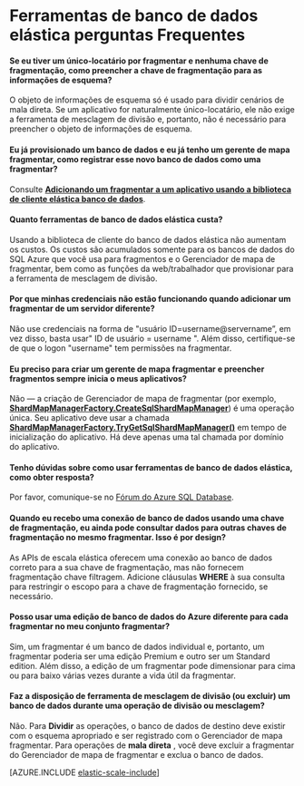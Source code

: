 <properties 
    pageTitle="Dimensionamento Elástico do SQL Azure perguntas Frequentes | Microsoft Azure" 
    description="Perguntas frequentes sobre o dimensionamento de Elástico de banco de dados do SQL Azure." 
    services="sql-database" 
    documentationCenter="" 
    manager="jhubbard" 
    authors="ddove" 
    editor=""/>

<tags 
    ms.service="sql-database" 
    ms.workload="sql-database" 
    ms.tgt_pltfrm="na" 
    ms.devlang="na" 
    ms.topic="article" 
    ms.date="05/03/2016" 
    ms.author="ddove"/>

# <a name="elastic-database-tools-faq"></a>Ferramentas de banco de dados elástica perguntas Frequentes 

#### <a name="if-i-have-a-single-tenant-per-shard-and-no-sharding-key-how-do-i-populate-the-sharding-key-for-the-schema-info"></a>Se eu tiver um único-locatário por fragmentar e nenhuma chave de fragmentação, como preencher a chave de fragmentação para as informações de esquema?

O objeto de informações de esquema só é usado para dividir cenários de mala direta. Se um aplicativo for naturalmente único-locatário, ele não exige a ferramenta de mesclagem de divisão e, portanto, não é necessário para preencher o objeto de informações de esquema.

#### <a name="ive-provisioned-a-database-and-i-already-have-a-shard-map-manager-how-do-i-register-this-new-database-as-a-shard"></a>Eu já provisionado um banco de dados e eu já tenho um gerente de mapa fragmentar, como registrar esse novo banco de dados como uma fragmentar?

Consulte **[Adicionando um fragmentar a um aplicativo usando a biblioteca de cliente elástica banco de dados](sql-database-elastic-scale-add-a-shard.md)**. 

#### <a name="how-much-do-elastic-database-tools-cost"></a>Quanto ferramentas de banco de dados elástica custa?

Usando a biblioteca de cliente do banco de dados elástica não aumentam os custos. Os custos são acumulados somente para os bancos de dados do SQL Azure que você usa para fragmentos e o Gerenciador de mapa de fragmentar, bem como as funções da web/trabalhador que provisionar para a ferramenta de mesclagem de divisão.

#### <a name="why-are-my-credentials-not-working-when-i-add-a-shard-from-a-different-server"></a>Por que minhas credenciais não estão funcionando quando adicionar um fragmentar de um servidor diferente?
Não use credenciais na forma de "usuário ID=username@servername”, em vez disso, basta usar" ID de usuário = username ".  Além disso, certifique-se de que o logon "username" tem permissões na fragmentar.

#### <a name="do-i-need-to-create-a-shard-map-manager-and-populate-shards-every-time-i-start-my-applications"></a>Eu preciso para criar um gerente de mapa fragmentar e preencher fragmentos sempre inicia o meus aplicativos?

Não — a criação de Gerenciador de mapa de fragmentar (por exemplo, **[ShardMapManagerFactory.CreateSqlShardMapManager](http://msdn.microsoft.com/library/azure/microsoft.azure.sqldatabase.elasticscale.shardmanagement.shardmapmanagerfactory.createsqlshardmapmanager.aspx)**) é uma operação única.  Seu aplicativo deve usar a chamada **[ShardMapManagerFactory.TryGetSqlShardMapManager()](http://msdn.microsoft.com/library/azure/microsoft.azure.sqldatabase.elasticscale.shardmanagement.shardmapmanagerfactory.trygetsqlshardmapmanager.aspx)** em tempo de inicialização do aplicativo.  Há deve apenas uma tal chamada por domínio do aplicativo.

#### <a name="i-have-questions-about-using-elastic-database-tools-how-do-i-get-them-answered"></a>Tenho dúvidas sobre como usar ferramentas de banco de dados elástica, como obter resposta? 

Por favor, comunique-se no [Fórum do Azure SQL Database](https://social.msdn.microsoft.com/forums/azure/home?forum=ssdsgetstarted).

#### <a name="when-i-get-a-database-connection-using-a-sharding-key-i-can-still-query-data-for-other-sharding-keys-on-the-same-shard--is-this-by-design"></a>Quando eu recebo uma conexão de banco de dados usando uma chave de fragmentação, eu ainda pode consultar dados para outras chaves de fragmentação no mesmo fragmentar.  Isso é por design?

As APIs de escala elástica oferecem uma conexão ao banco de dados correto para a sua chave de fragmentação, mas não fornecem fragmentação chave filtragem.  Adicione cláusulas **WHERE** à sua consulta para restringir o escopo para a chave de fragmentação fornecido, se necessário.

#### <a name="can-i-use-a-different-azure-database-edition-for-each-shard-in-my-shard-set"></a>Posso usar uma edição de banco de dados do Azure diferente para cada fragmentar no meu conjunto fragmentar?

Sim, um fragmentar é um banco de dados individual e, portanto, um fragmentar poderia ser uma edição Premium e outro ser um Standard edition. Além disso, a edição de um fragmentar pode dimensionar para cima ou para baixo várias vezes durante a vida útil da fragmentar.

#### <a name="does-the-split-merge-tool-provision-or-delete-a-database-during-a-split-or-merge-operation"></a>Faz a disposição de ferramenta de mesclagem de divisão (ou excluir) um banco de dados durante uma operação de divisão ou mesclagem? 

Não. Para **Dividir** as operações, o banco de dados de destino deve existir com o esquema apropriado e ser registrado com o Gerenciador de mapa fragmentar.  Para operações de **mala direta** , você deve excluir a fragmentar do Gerenciador de mapa de fragmentar e exclua o banco de dados.

[AZURE.INCLUDE [elastic-scale-include](../../includes/elastic-scale-include.md)]
 